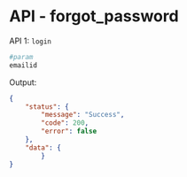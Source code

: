 # API  - forgot_password

API 1: `login`

```bash
#param
emailid
```

Output:

```json
{
    "status": {
        "message": "Success",
        "code": 200,
        "error": false
    },
    "data": {
        }
}
```

